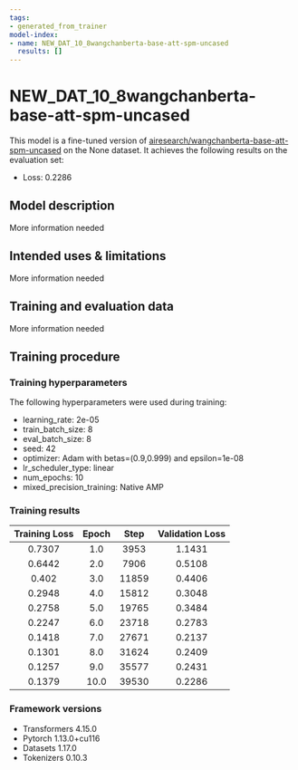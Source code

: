 ```yaml
---
tags:
- generated_from_trainer
model-index:
- name: NEW_DAT_10_8wangchanberta-base-att-spm-uncased
  results: []
---
```


<!-- This model card has been generated automatically according to the information the Trainer had access to. You
should probably proofread and complete it, then remove this comment. -->

# NEW_DAT_10_8wangchanberta-base-att-spm-uncased

This model is a fine-tuned version of [airesearch/wangchanberta-base-att-spm-uncased](https://huggingface.co/airesearch/wangchanberta-base-att-spm-uncased) on the None dataset.
It achieves the following results on the evaluation set:
- Loss: 0.2286

## Model description

More information needed

## Intended uses & limitations

More information needed

## Training and evaluation data

More information needed

## Training procedure

### Training hyperparameters

The following hyperparameters were used during training:
- learning_rate: 2e-05
- train_batch_size: 8
- eval_batch_size: 8
- seed: 42
- optimizer: Adam with betas=(0.9,0.999) and epsilon=1e-08
- lr_scheduler_type: linear
- num_epochs: 10
- mixed_precision_training: Native AMP

### Training results

| Training Loss | Epoch | Step  | Validation Loss |
|:-------------:|:-----:|:-----:|:---------------:|
| 0.7307        | 1.0   | 3953  | 1.1431          |
| 0.6442        | 2.0   | 7906  | 0.5108          |
| 0.402         | 3.0   | 11859 | 0.4406          |
| 0.2948        | 4.0   | 15812 | 0.3048          |
| 0.2758        | 5.0   | 19765 | 0.3484          |
| 0.2247        | 6.0   | 23718 | 0.2783          |
| 0.1418        | 7.0   | 27671 | 0.2137          |
| 0.1301        | 8.0   | 31624 | 0.2409          |
| 0.1257        | 9.0   | 35577 | 0.2431          |
| 0.1379        | 10.0  | 39530 | 0.2286          |


### Framework versions

- Transformers 4.15.0
- Pytorch 1.13.0+cu116
- Datasets 1.17.0
- Tokenizers 0.10.3
